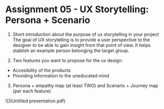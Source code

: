 # Assignment 05 - UX Storytelling: Persona + Scenario

1. Short introduction about the purpose of ux storytelling in your project
The goal of UX storytelling is to provide a user perspective to the designer to be able to gain insight from that point of view. It helps stablish an example person belonging the target group.

2. Two features you want to propose for the ux design:
- Accesibility of the products
- Providing information to the uneducated mind

3. Persona + empathy map (at least TWO) and  Scenario + Journey map (per each feature)

![](Untitled presentation.pdf)
